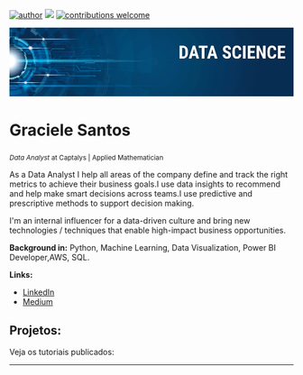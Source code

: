 [![author](https://img.shields.io/badge/author-gracielesantos-red.svg)](https://www.linkedin.com/in/carlosfab) [![](https://img.shields.io/badge/python-3.9+-blue.svg)](https://www.python.org/downloads/release/python-365/) [![contributions welcome](https://img.shields.io/badge/contributions-welcome-brightgreen.svg?style=flat)](https://github.com/carlosfab/data_science/issues)

<p align="center">
  <img src="banner.png" >
</p>

# Graciele Santos
<sub>*Data Analyst* at Captalys | Applied Mathematician </sub>


As a Data Analyst I help all areas of the company define and track the right metrics to achieve their business goals.I use data insights to recommend and help make smart decisions across teams.I use predictive and prescriptive methods to support decision making.

I'm an internal influencer for a data-driven culture and bring new technologies / techniques that enable high-impact business opportunities.

**Background in:** Python, Machine Learning, Data Visualization, Power BI Developer,AWS, SQL.

**Links:**
* [LinkedIn](https://bit.ly/2Zh0HgG)
* [Medium](https://medium.com/@graciele.santos)


## Projetos:
Veja os tutoriais publicados:

---




